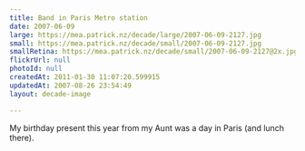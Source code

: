 ```yaml
---
title: Band in Paris Metro station
date: 2007-06-09
large: https://mea.patrick.nz/decade/large/2007-06-09-2127.jpg
small: https://mea.patrick.nz/decade/small/2007-06-09-2127.jpg
smallRetina: https://mea.patrick.nz/decade/small/2007-06-09-2127@2x.jpg
flickrUrl: null
photoId: null
createdAt: 2011-01-30 11:07:20.599915
updatedAt: 2007-08-26 23:54:49
layout: decade-image

---
```

My birthday present this year from my Aunt was a day in Paris (and lunch there).
